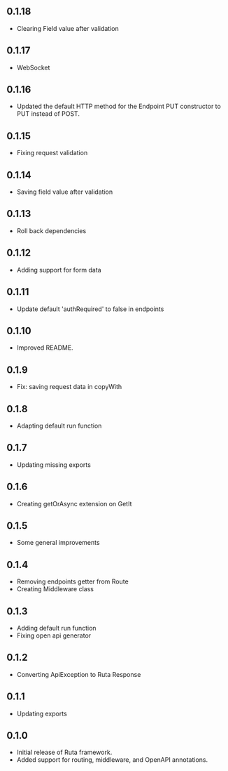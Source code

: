 ## 0.1.18

- Clearing Field value after validation

## 0.1.17

- WebSocket

## 0.1.16

- Updated the default HTTP method for the Endpoint PUT constructor to PUT instead of POST.

## 0.1.15

- Fixing request validation

## 0.1.14

- Saving field value after validation

## 0.1.13

- Roll back dependencies

## 0.1.12

- Adding support for form data

## 0.1.11

- Update default 'authRequired' to false in endpoints

## 0.1.10

- Improved README.

## 0.1.9

- Fix: saving request data in copyWith

## 0.1.8

- Adapting default run function

## 0.1.7

- Updating missing exports

## 0.1.6

- Creating getOrAsync extension on GetIt

## 0.1.5

- Some general improvements

## 0.1.4

- Removing endpoints getter from Route
- Creating Middleware class

## 0.1.3

- Adding default run function
- Fixing open api generator

## 0.1.2

- Converting ApiException to Ruta Response

## 0.1.1

- Updating exports

## 0.1.0

- Initial release of Ruta framework.
- Added support for routing, middleware, and OpenAPI annotations.